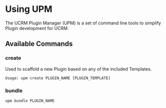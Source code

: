 # Using UPM

The UCRM Plugin Manager (UPM) is a set of command line tools to simplify Plugin development for UCRM.

## Available Commands

### create

Used to scaffold a new Plugin based on any of the included Templates.

`Usage: upm create PLUGIN_NAME [PLUGIN_TEMPLATE]`

### bundle
`upm bundle PLUGIN_NAME`

